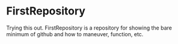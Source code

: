 # FirstRepository
Trying this out.
FirstRepository is a repository for showing the bare minimum of github and how to maneuver, function, etc.
